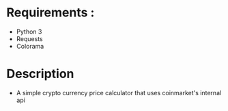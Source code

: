 # Requirements : 
  - Python 3
  - Requests
  - Colorama

# Description
- A simple crypto currency price calculator that uses coinmarket's internal api
